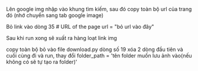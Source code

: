 Lên google img nhập vào khung tìm kiếm, sau đó copy toàn bộ url của trang đó (nhớ chuyển sang tab google image)

Bỏ link vào dòng 35 # URL of the page url = "bỏ url vào đây"

Sau khi run xong sẽ xuất ra hàng loạt link img 

copy toàn bộ bỏ vào file download.py dòng số 19 xóa 2 dòng đầu tiên và cuối cùng đi và run, thay đổi folder_path = 'tên folder muốn lưu ảnh vào(nếu không có sẽ tự tạo ra folder)'
